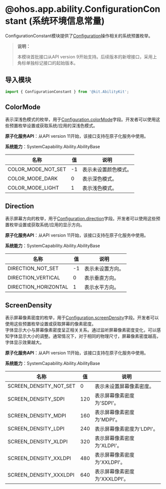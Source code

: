 # @ohos.app.ability.ConfigurationConstant (系统环境信息常量)

ConfigurationConstant模块提供了[Configuration](js-apis-app-ability-configuration.md)操作相关的系统预置枚举。

> **说明：**
> 
> 本模块首批接口从API version 9开始支持。后续版本的新增接口，采用上角标单独标记接口的起始版本。

## 导入模块

```ts
import { ConfigurationConstant } from '@kit.AbilityKit';
```

## ColorMode

表示深浅色模式的枚举，用于[Configuration.colorMode](../apis-ability-kit/js-apis-app-ability-configuration.md#configuration)字段。开发者可以使用这些预置枚举设置或获取系统/应用的深浅色模式。

**原子化服务API**：从API version 11开始，该接口支持在原子化服务中使用。

**系统能力**：SystemCapability.Ability.AbilityBase

| 名称 | 值 | 说明 | 
| -------- | -------- | -------- |
| COLOR_MODE_NOT_SET | -1 | 表示未设置颜色模式。 | 
| COLOR_MODE_DARK | 0 | 表示深色模式。 | 
| COLOR_MODE_LIGHT | 1 | 表示浅色模式。 | 


## Direction

表示屏幕方向的枚举，用于[Configuration.direction](../apis-ability-kit/js-apis-app-ability-configuration.md#configuration)字段。开发者可以使用这些预置枚举设置或获取系统/应用的显示方向。

**原子化服务API**：从API version 11开始，该接口支持在原子化服务中使用。

**系统能力**：SystemCapability.Ability.AbilityBase

| 名称 | 值 | 说明 | 
| -------- | -------- | -------- |
| DIRECTION_NOT_SET | -1 | 表示未设置方向。 | 
| DIRECTION_VERTICAL | 0 | 表示垂直方向。 | 
| DIRECTION_HORIZONTAL | 1 | 表示水平方向。 | 


## ScreenDensity

表示屏幕像素密度的枚举，用于[Configuration.screenDensity](../apis-ability-kit/js-apis-app-ability-configuration.md#configuration)字段。开发者可以使用这些预置枚举设置或获取屏幕的像素密度。<br>字体显示大小与屏幕像素密度呈正相关关系。通过监听屏幕像素密度变化，可以感知字体显示大小的调整。通常情况下，对于相同的物理尺寸，屏幕像素密度越高，字体显示效果越大。

**原子化服务API**：从API version 11开始，该接口支持在原子化服务中使用。

**系统能力**：SystemCapability.Ability.AbilityBase

| 名称 | 值 | 说明 | 
| -------- | -------- | -------- |
| SCREEN_DENSITY_NOT_SET | 0 | 表示未设置屏幕像素密度。 | 
| SCREEN_DENSITY_SDPI | 120 | 表示屏幕像素密度为'SDPI'。 | 
| SCREEN_DENSITY_MDPI | 160 | 表示屏幕像素密度为'MDPI'。 | 
| SCREEN_DENSITY_LDPI | 240 | 表示屏幕像素密度为'LDPI'。 | 
| SCREEN_DENSITY_XLDPI | 320 | 表示屏幕像素密度为'XLDPI'。 | 
| SCREEN_DENSITY_XXLDPI | 480 | 表示屏幕像素密度为'XXLDPI'。 | 
| SCREEN_DENSITY_XXXLDPI | 640 | 表示屏幕像素密度为'XXXLDPI'。 | 
